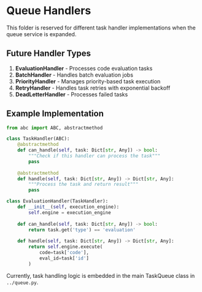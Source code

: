 # Queue Handlers

This folder is reserved for different task handler implementations when the queue service is expanded.

## Future Handler Types

1. **EvaluationHandler** - Processes code evaluation tasks
2. **BatchHandler** - Handles batch evaluation jobs
3. **PriorityHandler** - Manages priority-based task execution
4. **RetryHandler** - Handles task retries with exponential backoff
5. **DeadLetterHandler** - Processes failed tasks

## Example Implementation

```python
from abc import ABC, abstractmethod

class TaskHandler(ABC):
    @abstractmethod
    def can_handle(self, task: Dict[str, Any]) -> bool:
        """Check if this handler can process the task"""
        pass
    
    @abstractmethod
    def handle(self, task: Dict[str, Any]) -> Dict[str, Any]:
        """Process the task and return result"""
        pass

class EvaluationHandler(TaskHandler):
    def __init__(self, execution_engine):
        self.engine = execution_engine
    
    def can_handle(self, task: Dict[str, Any]) -> bool:
        return task.get('type') == 'evaluation'
    
    def handle(self, task: Dict[str, Any]) -> Dict[str, Any]:
        return self.engine.execute(
            code=task['code'],
            eval_id=task['id']
        )
```

Currently, task handling logic is embedded in the main TaskQueue class in `../queue.py`.
